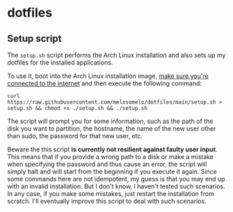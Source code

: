 # dotfiles

## Setup script

The `setup.sh` script performs the Arch Linux installation and also sets up my dotfiles
for the installed applications.

To use it, boot into the Arch Linux installation image,
[make sure you're connected to the internet](https://wiki.archlinux.org/title/installation_guide#Connect_to_the_internet)
and then execute the following command:

```
curl https://raw.githubusercontent.com/melosomelo/dotfiles/main/setup.sh > setup.sh && chmod +x ./setup.sh && ./setup.sh
```

The script will prompt you for some information, such as the path
of the disk you want to partition, the hostname, the name of the new user other than sudo, the
password for that new user, etc.

Beware the this script **is currently not resilient against
faulty user input**. This means that if
you provide a wrong path to a disk or make a mistake when specifying the
password and thus cause an error,
the script will simply halt and will start from the beginning if you execute it
again. Since some commands here are not idempotent, my guess is that you may end up with an invalid
installation. But I don't know, I haven't tested such scenarios. In any case, if you make some mistakes,
just restart the installation from scratch. I'll eventually improve this script to deal with
such scenarios.
